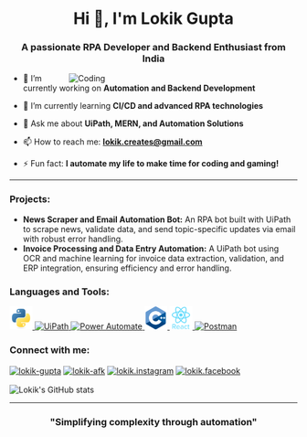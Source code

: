 <h1 align="center">Hi 👋, I'm Lokik Gupta</h1>
<h3 align="center">A passionate RPA Developer and Backend Enthusiast from India</h3>

<img align="right" alt="Coding" width="400" src="https://unsplash.com/photos/a-robot-sitting-at-a-desk-with-a-laptop-CejqWHRRXUQ">

- 🔭 I’m currently working on **Automation and Backend Development**

- 🌱 I’m currently learning **CI/CD and advanced RPA technologies**

- 💬 Ask me about **UiPath, MERN, and Automation Solutions**

- 📫 How to reach me: **lokik.creates@gmail.com**

- ⚡ Fun fact: **I automate my life to make time for coding and gaming!**

---

<h3 align="left">Projects:</h3>
<ul>
  <li><b>News Scraper and Email Automation Bot:</b> An RPA bot built with UiPath to scrape news, validate data, and send topic-specific updates via email with robust error handling.</li>
  <li><b>Invoice Processing and Data Entry Automation:</b> A UiPath bot using OCR and machine learning for invoice data extraction, validation, and ERP integration, ensuring efficiency and error handling.</li>
</ul>

<h3 align="left">Languages and Tools:</h3>
<p align="left">
  <a href="https://www.python.org" target="_blank" rel="noreferrer"> <img src="https://raw.githubusercontent.com/devicons/devicon/master/icons/python/python-original.svg" alt="python" width="40" height="40"/> </a>
  <a href="https://uipath.com" target="_blank" rel="noreferrer"> <img src="https://iconape.com/wp-content/files/uw/349832/png/uipath-logo.png" alt="UiPath" width="80" height="40"/> </a>
  <a href="https://powerautomate.microsoft.com/" target="_blank" rel="noreferrer"> <img src="https://techairgroup.com/wp-content/uploads/2021/02/microsoft-power-automate-logo.jpg" alt="Power Automate" width="80" height="40"/> </a>
  <a href="https://www.w3schools.com/cpp/" target="_blank" rel="noreferrer"> <img src="https://raw.githubusercontent.com/devicons/devicon/master/icons/cplusplus/cplusplus-original.svg" alt="cplusplus" width="40" height="40"/> </a>
  <a href="https://reactjs.org/" target="_blank" rel="noreferrer"> <img src="https://raw.githubusercontent.com/devicons/devicon/master/icons/react/react-original-wordmark.svg" alt="React" width="40" height="40"/> </a>
  <a href="https://postman.com" target="_blank" rel="noreferrer"> <img src="https://www.vectorlogo.zone/logos/getpostman/getpostman-icon.svg" alt="Postman" width="40" height="40"/> </a>
</p>

<h3 align="left">Connect with me:</h3>
<p align="left">
  <a href="https://linkedin.com/in/lokik-gupta-a22290217/" target="blank"><img align="center" src="https://raw.githubusercontent.com/rahuldkjain/github-profile-readme-generator/master/src/images/icons/Social/linked-in-alt.svg" alt="lokik-gupta" height="30" width="40" /></a>
  <a href="https://github.com/Lokik-afk" target="blank"><img align="center" src="https://raw.githubusercontent.com/rahuldkjain/github-profile-readme-generator/master/src/images/icons/Social/github.svg" alt="lokik-afk" height="30" width="40" /></a>
  <a href="https://instagram.com/lokik.instagram" target="blank"><img align="center" src="https://raw.githubusercontent.com/rahuldkjain/github-profile-readme-generator/master/src/images/icons/Social/instagram.svg" alt="lokik.instagram" height="30" width="40" /></a>
  <a href="https://facebook.com/lokik.facebook" target="blank"><img align="center" src="https://raw.githubusercontent.com/rahuldkjain/github-profile-readme-generator/master/src/images/icons/Social/facebook.svg" alt="lokik.facebook" height="30" width="40" /></a>
</p>

<p><img align="center" src="https://github-readme-stats.vercel.app/api?username=Lokik-afk&show_icons=true&theme=dark" alt="Lokik's GitHub stats" /></p>

---

<h3 align="center">"Simplifying complexity through automation"</h3>
